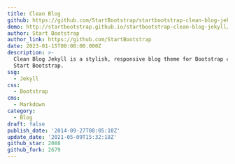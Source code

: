 ```yaml
---
title: Clean Blog
github: https://github.com/StartBootstrap/startbootstrap-clean-blog-jekyll
demo: http://startbootstrap.github.io/startbootstrap-clean-blog-jekyll/
author: Start Bootstrap
author_link: https://github.com/StartBootstrap
date: 2023-01-15T00:00:00.000Z
description: >-
  Clean Blog Jekyll is a stylish, responsive blog theme for Bootstrap created by
  Start Bootstrap.
ssg:
  - Jekyll
css:
  - Bootstrap
cms:
  - Markdown
category:
  - Blog
draft: false
publish_date: '2014-09-27T08:05:10Z'
update_date: '2021-05-09T15:32:18Z'
github_star: 2088
github_fork: 2679
---
```

